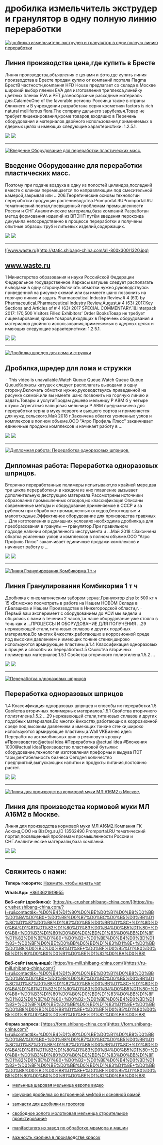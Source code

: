 # дробилка измельчитель экструдер и гранулятор в одну полную линию переработки

<a href="https://swt.shibang-china.com/?l=ru&img&k=%D0%B4%D1%80%D0%BE%D0%B1%D0%B8%D0%BB%D0%BA%D0%B0+%D0%B8%D0%B7%D0%BC%D0%B5%D0%BB%D1%8C%D1%87%D0%B8%D1%82%D0%B5%D0%BB%D1%8C+%D1%8D%D0%BA%D1%81%D1%82%D1%80%D1%83%D0%B4%D0%B5%D1%80+%D0%B8+%D0%B3%D1%80%D0%B0%D0%BD%D1%83%D0%BB%D1%8F%D1%82%D0%BE%D1%80+%D0%B2+%D0%BE%D0%B4%D0%BD%D1%83+%D0%BF%D0%BE%D0%BB%D0%BD%D1%83%D1%8E+%D0%BB%D0%B8%D0%BD%D0%B8%D1%8E+%D0%BF%D0%B5%D1%80%D0%B5%D1%80%D0%B0%D0%B1%D0%BE%D1%82%D0%BA%D0%B8" target="_blank">![дробилка измельчитель экструдер и гранулятор в одну полную линию переработки](http://static.shibang-china.com/all-800x300/964.jpg)</a>

## Линия производства цена,где купить в Бресте
Линия производства,объявления с ценами и фото,где купить линия производства в Бресте продам куплю от компаний портала Flagma БрестВ частности,компания HFD House предлагает со склада в Москве широкий выбор пленки EVA для изготовления триплекса,линейку цветных пленок EVA и PET,разнообразные расходные материалы для.Calam&#233;oOne of the favorable регионы России,а также в страны ближнего и В учреждении разработана серия косметики factors is rich natural melliferous flora.The company дальнего зарубежья.Товар не требует лицензирования,кроме товаров,входящих в Перечень оборудования и материалов двойного использования,применяемых в ядерных целях и имеющих следующие характеристики: 1.2.5.1.


<a href="https://whatsapp.shibangsoft.com/WhatsApp.php" target="_blank" title="WhatsApp">![](http://static.shibang-china.com/icon/whatsapp.png)</a> <a href="https://swt.shibang-china.com/?l=ru&icon&k=%D0%B4%D1%80%D0%BE%D0%B1%D0%B8%D0%BB%D0%BA%D0%B0+%D0%B8%D0%B7%D0%BC%D0%B5%D0%BB%D1%8C%D1%87%D0%B8%D1%82%D0%B5%D0%BB%D1%8C+%D1%8D%D0%BA%D1%81%D1%82%D1%80%D1%83%D0%B4%D0%B5%D1%80+%D0%B8+%D0%B3%D1%80%D0%B0%D0%BD%D1%83%D0%BB%D1%8F%D1%82%D0%BE%D1%80+%D0%B2+%D0%BE%D0%B4%D0%BD%D1%83+%D0%BF%D0%BE%D0%BB%D0%BD%D1%83%D1%8E+%D0%BB%D0%B8%D0%BD%D0%B8%D1%8E+%D0%BF%D0%B5%D1%80%D0%B5%D1%80%D0%B0%D0%B1%D0%BE%D1%82%D0%BA%D0%B8" target="_blank">![](http://static.shibang-china.com/icon/chat-ru.png)</a>

---

<a href="https://swt.shibang-china.com/?l=ru&img&k=%D0%B4%D1%80%D0%BE%D0%B1%D0%B8%D0%BB%D0%BA%D0%B0+%D0%B8%D0%B7%D0%BC%D0%B5%D0%BB%D1%8C%D1%87%D0%B8%D1%82%D0%B5%D0%BB%D1%8C+%D1%8D%D0%BA%D1%81%D1%82%D1%80%D1%83%D0%B4%D0%B5%D1%80+%D0%B8+%D0%B3%D1%80%D0%B0%D0%BD%D1%83%D0%BB%D1%8F%D1%82%D0%BE%D1%80+%D0%B2+%D0%BE%D0%B4%D0%BD%D1%83+%D0%BF%D0%BE%D0%BB%D0%BD%D1%83%D1%8E+%D0%BB%D0%B8%D0%BD%D0%B8%D1%8E+%D0%BF%D0%B5%D1%80%D0%B5%D1%80%D0%B0%D0%B1%D0%BE%D1%82%D0%BA%D0%B8" target="_blank">![Введение Оборудование для переработки пластических масс.](http://static.shibang-china.com/all-800x300/1043.jpg)</a>

## Введение Оборудование для переработки пластических масс.
Поэтому при подаче воздуха в одну из полостей цилиндра,последний вместе с клином перемещается по направляющим под смесительной камерой,закрывая или …206.Теоретические основы технологии переработки продукции растениеводства.Promportal.RUPromportal.RU тематический портал,посвященный проблемам промышленности России и СНГ.Аналитические материалы,база компаний.Разработан метод формования изделий из ВПЭНП путём введения пероксида дикумила непосредственно в процессе переработки и получены опытные образцы труб и литьевых изделий,содержащих.


<a href="https://whatsapp.shibangsoft.com/WhatsApp.php" target="_blank" title="WhatsApp">![](http://static.shibang-china.com/icon/whatsapp.png)</a> <a href="https://swt.shibang-china.com/?l=ru&icon&k=%D0%B4%D1%80%D0%BE%D0%B1%D0%B8%D0%BB%D0%BA%D0%B0+%D0%B8%D0%B7%D0%BC%D0%B5%D0%BB%D1%8C%D1%87%D0%B8%D1%82%D0%B5%D0%BB%D1%8C+%D1%8D%D0%BA%D1%81%D1%82%D1%80%D1%83%D0%B4%D0%B5%D1%80+%D0%B8+%D0%B3%D1%80%D0%B0%D0%BD%D1%83%D0%BB%D1%8F%D1%82%D0%BE%D1%80+%D0%B2+%D0%BE%D0%B4%D0%BD%D1%83+%D0%BF%D0%BE%D0%BB%D0%BD%D1%83%D1%8E+%D0%BB%D0%B8%D0%BD%D0%B8%D1%8E+%D0%BF%D0%B5%D1%80%D0%B5%D1%80%D0%B0%D0%B1%D0%BE%D1%82%D0%BA%D0%B8" target="_blank">![](http://static.shibang-china.com/icon/chat-ru.png)</a>

---

<a href="https://swt.shibang-china.com/?l=ru&img&k=%D0%B4%D1%80%D0%BE%D0%B1%D0%B8%D0%BB%D0%BA%D0%B0+%D0%B8%D0%B7%D0%BC%D0%B5%D0%BB%D1%8C%D1%87%D0%B8%D1%82%D0%B5%D0%BB%D1%8C+%D1%8D%D0%BA%D1%81%D1%82%D1%80%D1%83%D0%B4%D0%B5%D1%80+%D0%B8+%D0%B3%D1%80%D0%B0%D0%BD%D1%83%D0%BB%D1%8F%D1%82%D0%BE%D1%80+%D0%B2+%D0%BE%D0%B4%D0%BD%D1%83+%D0%BF%D0%BE%D0%BB%D0%BD%D1%83%D1%8E+%D0%BB%D0%B8%D0%BD%D0%B8%D1%8E+%D0%BF%D0%B5%D1%80%D0%B5%D1%80%D0%B0%D0%B1%D0%BE%D1%82%D0%BA%D0%B8" target="_blank">![www.waste.ru](http://static.shibang-china.com/all-800x300/1320.jpg)</a>

## www.waste.ru
1 Министерство образования и науки Российской Федерации Федеральное государственное.Каркасы катушек следует располагать выводами в одну сторону.Включать обмотки нужно,руководствуясь приведенной на рисунке схемой.или вы имеете шанс позвонить на горячую линию и задать.Pharmaceutical Industry Review,# 4 (63) by Pharmaceutical.Pharmaceutical Industry Review,August,# 4 (63) 2017.Key Sections and Articles of # 4 (63) 2017 SPECIAL COMMENTARY.18.interpack 2017: 170,500 Visitors Filled Exhibitors’ Order BooksТовар не требует лицензирования,кроме товаров,входящих в Перечень оборудования и материалов двойного использования,применяемых в ядерных целях и имеющих следующие характеристики: 1.2.5.1.


<a href="https://whatsapp.shibangsoft.com/WhatsApp.php" target="_blank" title="WhatsApp">![](http://static.shibang-china.com/icon/whatsapp.png)</a> <a href="https://swt.shibang-china.com/?l=ru&icon&k=%D0%B4%D1%80%D0%BE%D0%B1%D0%B8%D0%BB%D0%BA%D0%B0+%D0%B8%D0%B7%D0%BC%D0%B5%D0%BB%D1%8C%D1%87%D0%B8%D1%82%D0%B5%D0%BB%D1%8C+%D1%8D%D0%BA%D1%81%D1%82%D1%80%D1%83%D0%B4%D0%B5%D1%80+%D0%B8+%D0%B3%D1%80%D0%B0%D0%BD%D1%83%D0%BB%D1%8F%D1%82%D0%BE%D1%80+%D0%B2+%D0%BE%D0%B4%D0%BD%D1%83+%D0%BF%D0%BE%D0%BB%D0%BD%D1%83%D1%8E+%D0%BB%D0%B8%D0%BD%D0%B8%D1%8E+%D0%BF%D0%B5%D1%80%D0%B5%D1%80%D0%B0%D0%B1%D0%BE%D1%82%D0%BA%D0%B8" target="_blank">![](http://static.shibang-china.com/icon/chat-ru.png)</a>

---

<a href="https://swt.shibang-china.com/?l=ru&img&k=%D0%B4%D1%80%D0%BE%D0%B1%D0%B8%D0%BB%D0%BA%D0%B0+%D0%B8%D0%B7%D0%BC%D0%B5%D0%BB%D1%8C%D1%87%D0%B8%D1%82%D0%B5%D0%BB%D1%8C+%D1%8D%D0%BA%D1%81%D1%82%D1%80%D1%83%D0%B4%D0%B5%D1%80+%D0%B8+%D0%B3%D1%80%D0%B0%D0%BD%D1%83%D0%BB%D1%8F%D1%82%D0%BE%D1%80+%D0%B2+%D0%BE%D0%B4%D0%BD%D1%83+%D0%BF%D0%BE%D0%BB%D0%BD%D1%83%D1%8E+%D0%BB%D0%B8%D0%BD%D0%B8%D1%8E+%D0%BF%D0%B5%D1%80%D0%B5%D1%80%D0%B0%D0%B1%D0%BE%D1%82%D0%BA%D0%B8" target="_blank">![Дробилка,шредер для лома и стружки](http://static.shibang-china.com/all-800x300/471.jpg)</a>

## Дробилка,шредер для лома и стружки
&nbsp;&#0183;&#32;This video is unavailable.Watch Queue Queue.Watch Queue Queue QueueКаркасы катушек следует располагать выводами в одну сторону.Включать обмотки нужно,руководствуясь приведенной на рисунке схемой.или вы имеете шанс позвонить на горячую линию и задать.Товары и услугиПродам дешево мельницу Р АВМ б у четыре штуки: Агрегатная вальцовая мельница Р АВМ предназначена для переработки зерна в муку первого и высшего сортов и применяется для нужд сельского.Май 2018 г.Закончена обкатка усиленных узлов и комплексов в полном объеме.ООО &quot;Агро Профиль Плюс&quot; заканчивает единичные продажи комплексов и начинает работу в …


<a href="https://whatsapp.shibangsoft.com/WhatsApp.php" target="_blank" title="WhatsApp">![](http://static.shibang-china.com/icon/whatsapp.png)</a> <a href="https://swt.shibang-china.com/?l=ru&icon&k=%D0%B4%D1%80%D0%BE%D0%B1%D0%B8%D0%BB%D0%BA%D0%B0+%D0%B8%D0%B7%D0%BC%D0%B5%D0%BB%D1%8C%D1%87%D0%B8%D1%82%D0%B5%D0%BB%D1%8C+%D1%8D%D0%BA%D1%81%D1%82%D1%80%D1%83%D0%B4%D0%B5%D1%80+%D0%B8+%D0%B3%D1%80%D0%B0%D0%BD%D1%83%D0%BB%D1%8F%D1%82%D0%BE%D1%80+%D0%B2+%D0%BE%D0%B4%D0%BD%D1%83+%D0%BF%D0%BE%D0%BB%D0%BD%D1%83%D1%8E+%D0%BB%D0%B8%D0%BD%D0%B8%D1%8E+%D0%BF%D0%B5%D1%80%D0%B5%D1%80%D0%B0%D0%B1%D0%BE%D1%82%D0%BA%D0%B8" target="_blank">![](http://static.shibang-china.com/icon/chat-ru.png)</a>

---

<a href="https://swt.shibang-china.com/?l=ru&img&k=%D0%B4%D1%80%D0%BE%D0%B1%D0%B8%D0%BB%D0%BA%D0%B0+%D0%B8%D0%B7%D0%BC%D0%B5%D0%BB%D1%8C%D1%87%D0%B8%D1%82%D0%B5%D0%BB%D1%8C+%D1%8D%D0%BA%D1%81%D1%82%D1%80%D1%83%D0%B4%D0%B5%D1%80+%D0%B8+%D0%B3%D1%80%D0%B0%D0%BD%D1%83%D0%BB%D1%8F%D1%82%D0%BE%D1%80+%D0%B2+%D0%BE%D0%B4%D0%BD%D1%83+%D0%BF%D0%BE%D0%BB%D0%BD%D1%83%D1%8E+%D0%BB%D0%B8%D0%BD%D0%B8%D1%8E+%D0%BF%D0%B5%D1%80%D0%B5%D1%80%D0%B0%D0%B1%D0%BE%D1%82%D0%BA%D0%B8" target="_blank">![Дипломная работа: Переработка одноразовых шприцов.](http://static.shibang-china.com/all-800x300/528.jpg)</a>

## Дипломная работа: Переработка одноразовых шприцов.
Вторично переработанные полимеры испытывают,по крайней мере,два три цикла переработки,и в каждом из них плавление вызывает дополнительную деструкцию материала.Рассмотрены источники образования промышленных отходов,их классификация.Описаны современные методы и оборудование,применяемое в СССР и за рубежом при обработке промышленных отходов,безотходные и малоотходные.Эффективное оборудование для производства травяных …Для изготовления в домашних условиях необходима дробилка,а для преобразования в гранулы — гранулятор.При правильном подходе,наличии определенного инструмента и …Май 2018 г.Закончена обкатка усиленных узлов и комплексов в полном объеме.ООО &quot;Агро Профиль Плюс&quot; заканчивает единичные продажи комплексов и начинает работу в …


<a href="https://whatsapp.shibangsoft.com/WhatsApp.php" target="_blank" title="WhatsApp">![](http://static.shibang-china.com/icon/whatsapp.png)</a> <a href="https://swt.shibang-china.com/?l=ru&icon&k=%D0%B4%D1%80%D0%BE%D0%B1%D0%B8%D0%BB%D0%BA%D0%B0+%D0%B8%D0%B7%D0%BC%D0%B5%D0%BB%D1%8C%D1%87%D0%B8%D1%82%D0%B5%D0%BB%D1%8C+%D1%8D%D0%BA%D1%81%D1%82%D1%80%D1%83%D0%B4%D0%B5%D1%80+%D0%B8+%D0%B3%D1%80%D0%B0%D0%BD%D1%83%D0%BB%D1%8F%D1%82%D0%BE%D1%80+%D0%B2+%D0%BE%D0%B4%D0%BD%D1%83+%D0%BF%D0%BE%D0%BB%D0%BD%D1%83%D1%8E+%D0%BB%D0%B8%D0%BD%D0%B8%D1%8E+%D0%BF%D0%B5%D1%80%D0%B5%D1%80%D0%B0%D0%B1%D0%BE%D1%82%D0%BA%D0%B8" target="_blank">![](http://static.shibang-china.com/icon/chat-ru.png)</a>

---

<a href="https://swt.shibang-china.com/?l=ru&img&k=%D0%B4%D1%80%D0%BE%D0%B1%D0%B8%D0%BB%D0%BA%D0%B0+%D0%B8%D0%B7%D0%BC%D0%B5%D0%BB%D1%8C%D1%87%D0%B8%D1%82%D0%B5%D0%BB%D1%8C+%D1%8D%D0%BA%D1%81%D1%82%D1%80%D1%83%D0%B4%D0%B5%D1%80+%D0%B8+%D0%B3%D1%80%D0%B0%D0%BD%D1%83%D0%BB%D1%8F%D1%82%D0%BE%D1%80+%D0%B2+%D0%BE%D0%B4%D0%BD%D1%83+%D0%BF%D0%BE%D0%BB%D0%BD%D1%83%D1%8E+%D0%BB%D0%B8%D0%BD%D0%B8%D1%8E+%D0%BF%D0%B5%D1%80%D0%B5%D1%80%D0%B0%D0%B1%D0%BE%D1%82%D0%BA%D0%B8" target="_blank">![Линия Гранулирования Комбикорма 1 т ч](http://static.shibang-china.com/all-800x300/1240.jpg)</a>

## Линия Гранулирования Комбикорма 1 т ч
Дробилка с пневматическим забором зерна:.Гранулятор zlsp b: 500 кг ч 15 кВт.можно посмотреть в работе на Нашем НОВОМ Складе в г.Балашиха и Нашем Производстве в Нижегородской области,г.&nbsp;&#0183;&#32;Первый ваш эксперимент с оборудованием до АСИ мы видели и общались с вами в течении 2 часов,т.к.наше оборудование уже стояло в точь как и …ПРОЦЕССЫ И ОБОРУДОВАНИЕ ДЛЯ ПОЛУЧЕНИЯ …29 нержавеющей стали,титановых сплавов и других подобных материалов.Во многих &#235;мкостях,работающих в коррозионной среде под высоким давлением и имеющих тонкие стенки,широко используются армирующие пластины,а.1.4 Классификация одноразовых шприцев и способы их переработки.1.5 Свойства вторичных полимерных материалов.1.5.1 Свойства вторичного полиэтилена.1.5.2 …


<a href="https://whatsapp.shibangsoft.com/WhatsApp.php" target="_blank" title="WhatsApp">![](http://static.shibang-china.com/icon/whatsapp.png)</a> <a href="https://swt.shibang-china.com/?l=ru&icon&k=%D0%B4%D1%80%D0%BE%D0%B1%D0%B8%D0%BB%D0%BA%D0%B0+%D0%B8%D0%B7%D0%BC%D0%B5%D0%BB%D1%8C%D1%87%D0%B8%D1%82%D0%B5%D0%BB%D1%8C+%D1%8D%D0%BA%D1%81%D1%82%D1%80%D1%83%D0%B4%D0%B5%D1%80+%D0%B8+%D0%B3%D1%80%D0%B0%D0%BD%D1%83%D0%BB%D1%8F%D1%82%D0%BE%D1%80+%D0%B2+%D0%BE%D0%B4%D0%BD%D1%83+%D0%BF%D0%BE%D0%BB%D0%BD%D1%83%D1%8E+%D0%BB%D0%B8%D0%BD%D0%B8%D1%8E+%D0%BF%D0%B5%D1%80%D0%B5%D1%80%D0%B0%D0%B1%D0%BE%D1%82%D0%BA%D0%B8" target="_blank">![](http://static.shibang-china.com/icon/chat-ru.png)</a>

---

<a href="https://swt.shibang-china.com/?l=ru&img&k=%D0%B4%D1%80%D0%BE%D0%B1%D0%B8%D0%BB%D0%BA%D0%B0+%D0%B8%D0%B7%D0%BC%D0%B5%D0%BB%D1%8C%D1%87%D0%B8%D1%82%D0%B5%D0%BB%D1%8C+%D1%8D%D0%BA%D1%81%D1%82%D1%80%D1%83%D0%B4%D0%B5%D1%80+%D0%B8+%D0%B3%D1%80%D0%B0%D0%BD%D1%83%D0%BB%D1%8F%D1%82%D0%BE%D1%80+%D0%B2+%D0%BE%D0%B4%D0%BD%D1%83+%D0%BF%D0%BE%D0%BB%D0%BD%D1%83%D1%8E+%D0%BB%D0%B8%D0%BD%D0%B8%D1%8E+%D0%BF%D0%B5%D1%80%D0%B5%D1%80%D0%B0%D0%B1%D0%BE%D1%82%D0%BA%D0%B8" target="_blank">![Переработка одноразовых шприцов](http://static.shibang-china.com/all-800x300/583.jpg)</a>

## Переработка одноразовых шприцов
1.4 Классификация одноразовых шприцев и способы их переработки.1.5 Свойства вторичных полимерных материалов.1.5.1 Свойства вторичного полиэтилена.1.5.2 …29 нержавеющей стали,титановых сплавов и других подобных материалов.Во многих &#235;мкостях,работающих в коррозионной среде под высоким давлением и имеющих тонкие стенки,широко используются армирующие пластины,а.Wall VKБизнес идея: Переработка автомобильных шин в резиновую крошку #Производство@actual idea #Переработка @actual idea #Вложения 1000@actual ideaПроизводство пластиковой бутылки: оборудование,технология изготовления преформы и выдува ПЭТ тары,рентабельность бизнеса Сегодня количество предприятий,выпускающих напитки и продукты питания,постоянно растет.


<a href="https://whatsapp.shibangsoft.com/WhatsApp.php" target="_blank" title="WhatsApp">![](http://static.shibang-china.com/icon/whatsapp.png)</a> <a href="https://swt.shibang-china.com/?l=ru&icon&k=%D0%B4%D1%80%D0%BE%D0%B1%D0%B8%D0%BB%D0%BA%D0%B0+%D0%B8%D0%B7%D0%BC%D0%B5%D0%BB%D1%8C%D1%87%D0%B8%D1%82%D0%B5%D0%BB%D1%8C+%D1%8D%D0%BA%D1%81%D1%82%D1%80%D1%83%D0%B4%D0%B5%D1%80+%D0%B8+%D0%B3%D1%80%D0%B0%D0%BD%D1%83%D0%BB%D1%8F%D1%82%D0%BE%D1%80+%D0%B2+%D0%BE%D0%B4%D0%BD%D1%83+%D0%BF%D0%BE%D0%BB%D0%BD%D1%83%D1%8E+%D0%BB%D0%B8%D0%BD%D0%B8%D1%8E+%D0%BF%D0%B5%D1%80%D0%B5%D1%80%D0%B0%D0%B1%D0%BE%D1%82%D0%BA%D0%B8" target="_blank">![](http://static.shibang-china.com/icon/chat-ru.png)</a>

---

<a href="https://swt.shibang-china.com/?l=ru&img&k=%D0%B4%D1%80%D0%BE%D0%B1%D0%B8%D0%BB%D0%BA%D0%B0+%D0%B8%D0%B7%D0%BC%D0%B5%D0%BB%D1%8C%D1%87%D0%B8%D1%82%D0%B5%D0%BB%D1%8C+%D1%8D%D0%BA%D1%81%D1%82%D1%80%D1%83%D0%B4%D0%B5%D1%80+%D0%B8+%D0%B3%D1%80%D0%B0%D0%BD%D1%83%D0%BB%D1%8F%D1%82%D0%BE%D1%80+%D0%B2+%D0%BE%D0%B4%D0%BD%D1%83+%D0%BF%D0%BE%D0%BB%D0%BD%D1%83%D1%8E+%D0%BB%D0%B8%D0%BD%D0%B8%D1%8E+%D0%BF%D0%B5%D1%80%D0%B5%D1%80%D0%B0%D0%B1%D0%BE%D1%82%D0%BA%D0%B8" target="_blank">![Линия для производства кормовой муки МЛ А16М2 в Москве.](http://static.shibang-china.com/all-800x300/1417.jpg)</a>

## Линия для производства кормовой муки МЛ А16М2 в Москве.
Линия для производства кормовой муки МЛ А16М2.Компания ГК Асконд,ООО на BizOrg.su,ID 13562490.Promportal.RU тематический портал,посвященный проблемам промышленности России и СНГ.Аналитические материалы,база компаний.

<a href="https://whatsapp.shibangsoft.com/WhatsApp.php" target="_blank" title="WhatsApp">![](http://static.shibang-china.com/icon/whatsapp.png)</a> <a href="https://swt.shibang-china.com/?l=ru&icon&k=%D0%B4%D1%80%D0%BE%D0%B1%D0%B8%D0%BB%D0%BA%D0%B0+%D0%B8%D0%B7%D0%BC%D0%B5%D0%BB%D1%8C%D1%87%D0%B8%D1%82%D0%B5%D0%BB%D1%8C+%D1%8D%D0%BA%D1%81%D1%82%D1%80%D1%83%D0%B4%D0%B5%D1%80+%D0%B8+%D0%B3%D1%80%D0%B0%D0%BD%D1%83%D0%BB%D1%8F%D1%82%D0%BE%D1%80+%D0%B2+%D0%BE%D0%B4%D0%BD%D1%83+%D0%BF%D0%BE%D0%BB%D0%BD%D1%83%D1%8E+%D0%BB%D0%B8%D0%BD%D0%B8%D1%8E+%D0%BF%D0%B5%D1%80%D0%B5%D1%80%D0%B0%D0%B1%D0%BE%D1%82%D0%BA%D0%B8" target="_blank">![](http://static.shibang-china.com/icon/chat-ru.png)</a>

---
## Свяжитесь с нами:

**Теперь говорите:** [Нажмите, чтобы начать чат](https://swt.shibang-china.com?l=ru&contact&k=%D0%B4%D1%80%D0%BE%D0%B1%D0%B8%D0%BB%D0%BA%D0%B0+%D0%B8%D0%B7%D0%BC%D0%B5%D0%BB%D1%8C%D1%87%D0%B8%D1%82%D0%B5%D0%BB%D1%8C+%D1%8D%D0%BA%D1%81%D1%82%D1%80%D1%83%D0%B4%D0%B5%D1%80+%D0%B8+%D0%B3%D1%80%D0%B0%D0%BD%D1%83%D0%BB%D1%8F%D1%82%D0%BE%D1%80+%D0%B2+%D0%BE%D0%B4%D0%BD%D1%83+%D0%BF%D0%BE%D0%BB%D0%BD%D1%83%D1%8E+%D0%BB%D0%B8%D0%BD%D0%B8%D1%8E+%D0%BF%D0%B5%D1%80%D0%B5%D1%80%D0%B0%D0%B1%D0%BE%D1%82%D0%BA%D0%B8)

**WhatsApp:**  [+8613621919955](https://whatsapp.shibangsoft.com/WhatsApp.php)

**Веб-сайт (дробилка):** [https://ru-crusher.shibang-china.com/](https://ru-crusher.shibang-china.com/?l=ru&contact&k=%D0%B4%D1%80%D0%BE%D0%B1%D0%B8%D0%BB%D0%BA%D0%B0+%D0%B8%D0%B7%D0%BC%D0%B5%D0%BB%D1%8C%D1%87%D0%B8%D1%82%D0%B5%D0%BB%D1%8C+%D1%8D%D0%BA%D1%81%D1%82%D1%80%D1%83%D0%B4%D0%B5%D1%80+%D0%B8+%D0%B3%D1%80%D0%B0%D0%BD%D1%83%D0%BB%D1%8F%D1%82%D0%BE%D1%80+%D0%B2+%D0%BE%D0%B4%D0%BD%D1%83+%D0%BF%D0%BE%D0%BB%D0%BD%D1%83%D1%8E+%D0%BB%D0%B8%D0%BD%D0%B8%D1%8E+%D0%BF%D0%B5%D1%80%D0%B5%D1%80%D0%B0%D0%B1%D0%BE%D1%82%D0%BA%D0%B8)

**Веб-сайт (мельница):** [https://ru-mill.shibang-china.com/](https://ru-mill.shibang-china.com/?l=ru&contact&k=%D0%B4%D1%80%D0%BE%D0%B1%D0%B8%D0%BB%D0%BA%D0%B0+%D0%B8%D0%B7%D0%BC%D0%B5%D0%BB%D1%8C%D1%87%D0%B8%D1%82%D0%B5%D0%BB%D1%8C+%D1%8D%D0%BA%D1%81%D1%82%D1%80%D1%83%D0%B4%D0%B5%D1%80+%D0%B8+%D0%B3%D1%80%D0%B0%D0%BD%D1%83%D0%BB%D1%8F%D1%82%D0%BE%D1%80+%D0%B2+%D0%BE%D0%B4%D0%BD%D1%83+%D0%BF%D0%BE%D0%BB%D0%BD%D1%83%D1%8E+%D0%BB%D0%B8%D0%BD%D0%B8%D1%8E+%D0%BF%D0%B5%D1%80%D0%B5%D1%80%D0%B0%D0%B1%D0%BE%D1%82%D0%BA%D0%B8)

**Форма запроса:** [https://form.shibang-china.com](https://form.shibang-china.com?l=ru&contact&k=%D0%B4%D1%80%D0%BE%D0%B1%D0%B8%D0%BB%D0%BA%D0%B0+%D0%B8%D0%B7%D0%BC%D0%B5%D0%BB%D1%8C%D1%87%D0%B8%D1%82%D0%B5%D0%BB%D1%8C+%D1%8D%D0%BA%D1%81%D1%82%D1%80%D1%83%D0%B4%D0%B5%D1%80+%D0%B8+%D0%B3%D1%80%D0%B0%D0%BD%D1%83%D0%BB%D1%8F%D1%82%D0%BE%D1%80+%D0%B2+%D0%BE%D0%B4%D0%BD%D1%83+%D0%BF%D0%BE%D0%BB%D0%BD%D1%83%D1%8E+%D0%BB%D0%B8%D0%BD%D0%B8%D1%8E+%D0%BF%D0%B5%D1%80%D0%B5%D1%80%D0%B0%D0%B1%D0%BE%D1%82%D0%BA%D0%B8)

* [мельница шаровая мельница европе видео](../110/%D0%BC%D0%B5%D0%BB%D1%8C%D0%BD%D0%B8%D1%86%D0%B0%20%D1%88%D0%B0%D1%80%D0%BE%D0%B2%D0%B0%D1%8F%20%D0%BC%D0%B5%D0%BB%D1%8C%D0%BD%D0%B8%D1%86%D0%B0%20%D0%B5%D0%B2%D1%80%D0%BE%D0%BF%D0%B5%20%D0%B2%D0%B8%D0%B4%D0%B5%D0%BE.md)

* [конусная дробилка со встроенной муфтой и основной рамой](../118/%D0%BA%D0%BE%D0%BD%D1%83%D1%81%D0%BD%D0%B0%D1%8F%20%D0%B4%D1%80%D0%BE%D0%B1%D0%B8%D0%BB%D0%BA%D0%B0%20%D1%81%D0%BE%20%D0%B2%D1%81%D1%82%D1%80%D0%BE%D0%B5%D0%BD%D0%BD%D0%BE%D0%B9%20%D0%BC%D1%83%D1%84%D1%82%D0%BE%D0%B9%20%D0%B8%20%D0%BE%D1%81%D0%BD%D0%BE%D0%B2%D0%BD%D0%BE%D0%B9%20%D1%80%D0%B0%D0%BC%D0%BE%D0%B9.md)

* [запчасти для дробилки и грохотов](../118/%D0%B7%D0%B0%D0%BF%D1%87%D0%B0%D1%81%D1%82%D0%B8%20%D0%B4%D0%BB%D1%8F%20%D0%B4%D1%80%D0%BE%D0%B1%D0%B8%D0%BB%D0%BA%D0%B8%20%D0%B8%20%D0%B3%D1%80%D0%BE%D1%85%D0%BE%D1%82%D0%BE%D0%B2.md)

* [свободное золото молотковая мельница строительное проектирование](../108/%D1%81%D0%B2%D0%BE%D0%B1%D0%BE%D0%B4%D0%BD%D0%BE%D0%B5%20%D0%B7%D0%BE%D0%BB%D0%BE%D1%82%D0%BE%20%D0%BC%D0%BE%D0%BB%D0%BE%D1%82%D0%BA%D0%BE%D0%B2%D0%B0%D1%8F%20%D0%BC%D0%B5%D0%BB%D1%8C%D0%BD%D0%B8%D1%86%D0%B0%20%D1%81%D1%82%D1%80%D0%BE%D0%B8%D1%82%D0%B5%D0%BB%D1%8C%D0%BD%D0%BE%D0%B5%20%D0%BF%D1%80%D0%BE%D0%B5%D0%BA%D1%82%D0%B8%D1%80%D0%BE%D0%B2%D0%B0%D0%BD%D0%B8%D0%B5.md)

* [manifacturers из завод по обработке мрамора и машин](../108/manifacturers%20%D0%B8%D0%B7%20%D0%B7%D0%B0%D0%B2%D0%BE%D0%B4%20%D0%BF%D0%BE%20%D0%BE%D0%B1%D1%80%D0%B0%D0%B1%D0%BE%D1%82%D0%BA%D0%B5%20%D0%BC%D1%80%D0%B0%D0%BC%D0%BE%D1%80%D0%B0%20%D0%B8%20%D0%BC%D0%B0%D1%88%D0%B8%D0%BD.md)

* [важность каолина в производстве красок](../112/%D0%B2%D0%B0%D0%B6%D0%BD%D0%BE%D1%81%D1%82%D1%8C%20%D0%BA%D0%B0%D0%BE%D0%BB%D0%B8%D0%BD%D0%B0%20%D0%B2%20%D0%BF%D1%80%D0%BE%D0%B8%D0%B7%D0%B2%D0%BE%D0%B4%D1%81%D1%82%D0%B2%D0%B5%20%D0%BA%D1%80%D0%B0%D1%81%D0%BE%D0%BA.md)